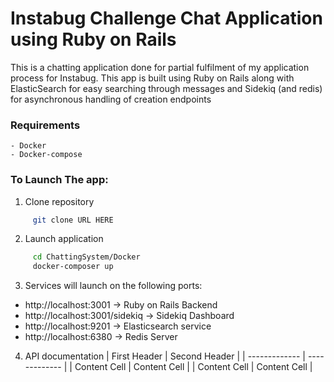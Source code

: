 # Instabug Challenge Chat Application using Ruby on Rails

This is a chatting application done for partial fulfilment of my application process for Instabug. This app is built using Ruby on Rails along with ElasticSearch for easy searching through messages and Sidekiq (and redis) for asynchronous handling of creation endpoints

### Requirements
    - Docker
    - Docker-compose

### To Launch The app:

   1. Clone repository
   ```bash
        git clone URL HERE
   ```
   2. Launch application 
   ```bash
        cd ChattingSystem/Docker
        docker-composer up
   ```

  3.  Services will launch on the following ports:
  - http://localhost:3001 -> Ruby on Rails Backend
  - http://localhost:3001/sidekiq -> Sidekiq Dashboard
  - http://localhost:9201 -> Elasticsearch service
  - http://localhost:6380 -> Redis Server 


  4. API documentation
| First Header  | Second Header |
| ------------- | ------------- |
| Content Cell  | Content Cell  |
| Content Cell  | Content Cell  |
 


